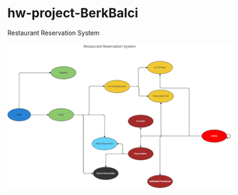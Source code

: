 # hw-project-BerkBalci
Restaurant Reservation System

<img src="https://github.com/Patika-PayCore-BootCamp-Organization/hw-project-BerkBalci/blob/master/Restaurant%20Resevation%20System.png" width="auto">
